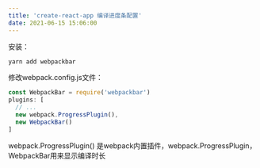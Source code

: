 ```yaml
---
title: 'create-react-app 编译进度条配置'
date: 2021-06-15 15:06:00
---   
```

安装：

```javascript
yarn add webpackbar
```

修改webpack.config.js文件：

```javascript
const WebpackBar = require('webpackbar')
plugins: [
  // ...
  new webpack.ProgressPlugin(),
  new WebpackBar()
]
```

webpack.ProgressPlugin() 是webpack内置插件，webpack.ProgressPlugin，WebpackBar用来显示编译时长
